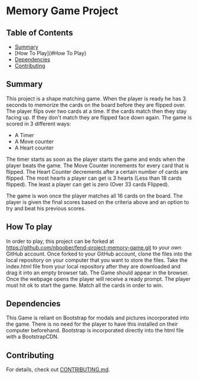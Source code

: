 # Memory Game Project

## Table of Contents

* [Summary](#Summary)
* [How To Play](#How To Play)
* [Dependencies](#Dependencies)
* [Contributing](#contributing)

## Summary

This project is a shape matching game. When the player is ready he has 3 seconds to memorize the cards on the board before they are flipped over.
The player flips over two cards at a time. If the cards match then they stay facing up. If they don't match they are flipped face down again.
The game is scored in 3 different ways:
  - A Timer
  - A Move counter
  - A Heart counter

The timer starts as soon as the player starts the game and ends when the player beats the game.
The Move Counter increments for every card that is flipped.
The Heart Counter decrements after a certain number of cards are flipped. The most hearts a player can get is 3 hearts (Less than 18 cards flipped). The least a player can get is zero (Over 33 cards Flipped).

The game is won once the player matches all 16 cards on the board. The player is given the final scores based on the criteria above and an option to try and beat his previous scores.

## How To play

In order to play, this project can be forked at https://github.com/nboober/fend-project-memory-game.git to your own GitHub account.
Once forked to your GitHub account, clone the files into the local repository on your computer that you want to store the files.
Take the index.html file from your local repository after they are downloaded and drag it into an empty browser tab. The Game should appear in the browser.
Once the webpage opens the player will receive a ready prompt. The player must hit ok to start the game.
Match all the cards in order to win.

## Dependencies

This Game is reliant on Bootstrap for modals and pictures incorporated into the game. There is no need for the player to have this installed on their computer beforehand. Bootstrap is incorporated directly into the html file with a BootstrapCDN.

## Contributing

For details, check out [CONTRIBUTING.md](CONTRIBUTING.md).
